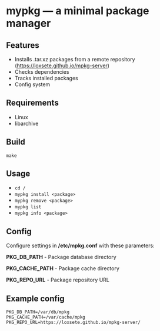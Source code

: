 # mypkg — a minimal package manager

## Features
- Installs .tar.xz packages from a remote repository (https://loxsete.github.io/mpkg-server)
- Checks dependencies
- Tracks installed packages
- Config system

## Requirements
- Linux
- libarchive

## Build
```
make
```

## Usage

- `cd /`
- `mypkg install <package>`
- `mypkg remove <package>`
- `mypkg list`               
- `mypkg info <package>`

## Config
Configure settings in **/etc/mpkg.conf** with these parameters:

**PKG_DB_PATH** -    Package database directory

**PKG_CACHE_PATH** - Package cache directory

**PKG_REPO_URL** -   Package repository URL
## Example config
```
PKG_DB_PATH=/var/db/mpkg
PKG_CACHE_PATH=/var/cache/mpkg
PKG_REPO_URL=https://loxsete.github.io/mpkg-server/
```
